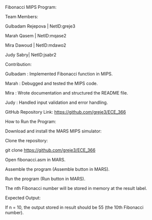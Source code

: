 Fibonacci MIPS Program: 

Team Members: 

Gulbadam Rejepova | NetID:greje3

Marah Qasem | NetID:mqase2

Mira Dawoud | NetID:mdawo2

Judy Sabry| NetID:jsabr2


Contribution: 

Gulbadam : Implemented Fibonacci function in MIPS.

Marah : Debugged and tested the MIPS code.

Mira : Wrote documentation and structured the README file.

Judy : Handled input validation and error handling.

GitHub Repository Link: https://github.com/greje3/ECE_366


How to Run the Program:

Download and install the MARS MIPS simulator:

Clone the repository:

git clone https://github.com/greje3/ECE_366

Open fibonacci.asm in MARS.

Assemble the program (Assemble button in MARS).

Run the program (Run button in MARS).

The nth Fibonacci number will be stored in memory at the result label.

Expected Output: 

If n = 10, the output stored in result should be 55 (the 10th Fibonacci number).
